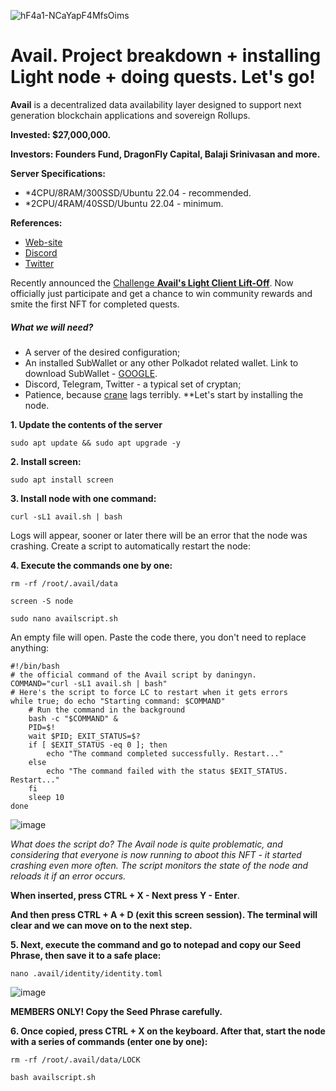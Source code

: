 ![hF4a1-NCaYapF4MfsOims](https://github.com/Mozgiii9/AvailSetupTheNode/assets/74683169/e5a2243e-b754-4401-bb8a-6dfc47879233)

# Avail. Project breakdown + installing Light node + doing quests. Let's go!

**Avail** is a decentralized data availability layer designed to support next generation blockchain applications and sovereign Rollups.

**Invested: $27,000,000.**

**Investors: Founders Fund, DragonFly Capital, Balaji Srinivasan and more.**

**Server Specifications:** 
- *4CPU/8RAM/300SSD/Ubuntu 22.04 - recommended.
- *2CPU/4RAM/40SSD/Ubuntu 22.04 - minimum.

**References:**
- [Web-site](https://www.availproject.org/)
- [Discord](https://discord.com/invite/y6fHnxZQX8)
- [Twitter](https://twitter.com/AvailProject)

Recently announced the [Challenge **Avail's Light Client Lift-Off**](https://lightclient.availproject.org/). Now officially just participate and get a chance to win community rewards and smite the first NFT for completed quests.

##### What we will need?

- A server of the desired configuration;
- An installed SubWallet or any other Polkadot related wallet. Link to download SubWallet - [GOOGLE](https://www.subwallet.app/downl).
- Discord, Telegram, Twitter - a typical set of cryptan;
- Patience, because [crane](https://faucet.avail.tools/) lags terribly.
**Let's start by installing the node.

**1. Update the contents of the server**

```
sudo apt update && sudo apt upgrade -y
```

**2. Install screen:**

```
sudo apt install screen
```

**3. Install node with one command:**

```
curl -sL1 avail.sh | bash
```

Logs will appear, sooner or later there will be an error that the node was crashing. Create a script to automatically restart the node:

**4. Execute the commands one by one:**

```
rm -rf /root/.avail/data
```

```
screen -S node
```

```
sudo nano availscript.sh
```

An empty file will open. Paste the code there, you don't need to replace anything:

```
#!/bin/bash
# the official command of the Avail script by daningyn.
COMMAND="curl -sL1 avail.sh | bash"
# Here's the script to force LC to restart when it gets errors
while true; do echo "Starting command: $COMMAND"
    # Run the command in the background
    bash -c "$COMMAND" &
    PID=$!
    wait $PID; EXIT_STATUS=$?
    if [ $EXIT_STATUS -eq 0 ]; then 
        echo "The command completed successfully. Restart..."
    else 
        echo "The command failed with the status $EXIT_STATUS. Restart..."
    fi
    sleep 10
done
```

![image](https://github.com/Mozgiii9/AvailSetupTheNode/assets/74683169/e027441b-f15b-46a9-a846-686351e0d701)

*What does the script do? The Avail node is quite problematic, and considering that everyone is now running to aboot this NFT - it started crashing even more often. The script monitors the state of the node and reloads it if an error occurs.*

**When inserted, press CTRL + X - Next press Y - Enter**.

**And then press CTRL + A + D (exit this screen session). The terminal will clear and we can move on to the next step.**

**5. Next, execute the command and go to notepad and copy our Seed Phrase, then save it to a safe place:**

```
nano .avail/identity/identity.toml
```

![image](https://github.com/Mozgiii9/AvailSetupTheNode/assets/74683169/5a7c961d-c9e9-4fc0-84fc-7f7616caa11c)

**MEMBERS ONLY! Copy the Seed Phrase carefully.**

**6. Once copied, press CTRL + X on the keyboard. After that, start the node with a series of commands (enter one by one):**

```
rm -rf /root/.avail/data/LOCK
```

```
bash availscript.sh
```
